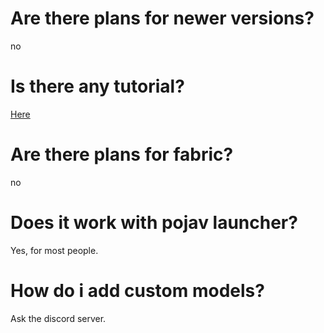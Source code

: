 # Are there plans for newer versions?
no
# Is there any tutorial?
[Here](https://www.youtube.com/watch?v=rZRtc5rWbSw)
# Are there plans for fabric?
no
# Does it work with pojav launcher?
Yes, for most people.
# How do i add custom models?
Ask the discord server.